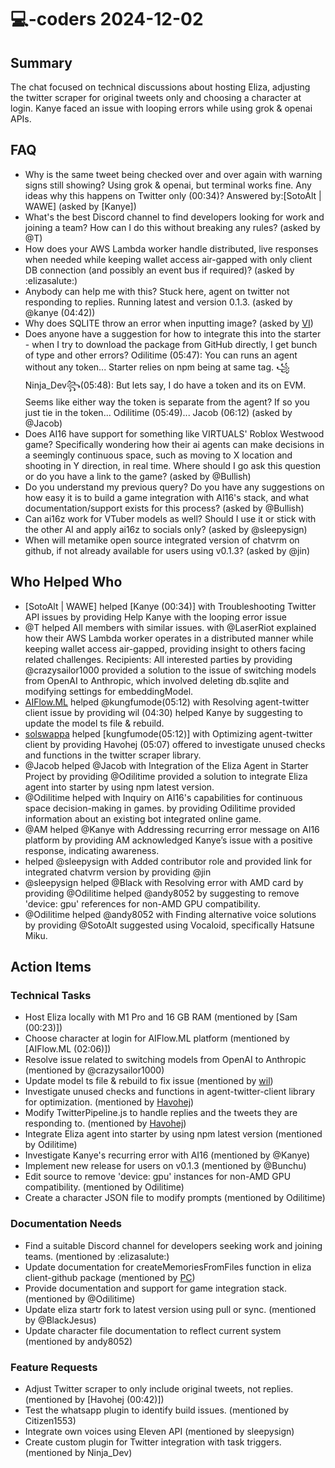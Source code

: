 # 💻-coders 2024-12-02

## Summary
The chat focused on technical discussions about hosting Eliza, adjusting the twitter scraper for original tweets only and choosing a character at login. Kanye faced an issue with looping errors while using grok & openai APIs.

## FAQ
- Why is the same tweet being checked over and over again with warning signs still showing? Using grok & openai, but terminal works fine. Any ideas why this happens on Twitter only (00:34)? Answered by:[SotoAlt | WAWE] (asked by [Kanye])
- What's the best Discord channel to find developers looking for work and joining a team? How can I do this without breaking any rules? (asked by @T)
- How does your AWS Lambda worker handle distributed, live responses when needed while keeping wallet access air-gapped with only client DB connection (and possibly an event bus if required)? (asked by :elizasalute:)
- Anybody can help me with this? Stuck here, agent on twitter not responding to replies. Running latest and version 0.1.3. (asked by @kanye (04:42))
- Why does SQLITE throw an error when inputting image? (asked by [VI](05:22))
- Does anyone have a suggestion for how to integrate this into the starter - when I try to download the package from GitHub directly, I get bunch of type and other errors?
Odilitime (05:47): You can runs an agent without any token... Starter relies on npm being at same tag.
꧁Ninja_Dev꧂(05:48): But lets say, I do have a token and its on EVM. Seems like either way the token is separate from the agent?
If so you just tie in the token... Odilitime (05:49)... Jacob (06:12) (asked by @Jacob)
- Does AI16 have support for something like VIRTUALS' Roblox Westwood game? Specifically wondering how their ai agents can make decisions in a seemingly continuous space, such as moving to X location and shooting in Y direction, in real time. Where should I go ask this question or do you have a link to the game? (asked by @Bullish)
- Do you understand my previous query? Do you have any suggestions on how easy it is to build a game integration with AI16's stack, and what documentation/support exists for this process? (asked by @Bullish)
- Can ai16z work for VTuber models as well? Should I use it or stick with the other AI and apply ai16z to socials only? (asked by @sleepysign)
- When will metamike open source integrated version of chatvrm on github, if not already available for users using v0.1.3? (asked by @jin)

## Who Helped Who
- [SotoAlt | WAWE] helped [Kanye (00:34)] with Troubleshooting Twitter API issues by providing Help Kanye with the looping error issue
- @T helped All members with similar issues. with @LaserRiot explained how their AWS Lambda worker operates in a distributed manner while keeping wallet access air-gapped, providing insight to others facing related challenges. Recipients: All interested parties by providing @crazysailor1000 provided a solution to the issue of switching models from OpenAI to Anthropic, which involved deleting db.sqlite and modifying settings for embeddingModel.
- [AIFlow.ML](04:39) helped @kungfumode(05:12) with Resolving agent-twitter client issue by providing wil (04:30) helped Kanye by suggesting to update the model ts file & rebuild.
- [solswappa](04:39) helped [kungfumode(05:12)] with Optimizing agent-twitter client by providing Havohej (05:07) offered to investigate unused checks and functions in the twitter scraper library.
- @Jacob helped @Jacob with Integration of the Eliza Agent in Starter Project by providing @Odilitime provided a solution to integrate Eliza agent into starter by using npm latest version.
- @Odilitime helped  with Inquiry on AI16's capabilities for continuous space decision-making in games. by providing Odilitime provided information about an existing bot integrated online game.
- @AM helped @Kanye with Addressing recurring error message on AI16 platform by providing AM acknowledged Kanye’s issue with a positive response, indicating awareness.
-  helped @sleepysign with Added contributor role and provided link for integrated chatvrm version by providing @jin
- @sleepysign helped @Black with Resolving error with AMD card by providing @Odilitime helped @andy8052 by suggesting to remove 'device: gpu' references for non-AMD GPU compatibility.
- @Odilitime helped @andy8052 with Finding alternative voice solutions by providing @SotoAlt suggested using Vocaloid, specifically Hatsune Miku.

## Action Items

### Technical Tasks
- Host Eliza locally with M1 Pro and 16 GB RAM (mentioned by [Sam (00:23)])
- Choose character at login for AIFlow.ML platform (mentioned by [AIFlow.ML (02:06)])
- Resolve issue related to switching models from OpenAI to Anthropic (mentioned by @crazysailor1000)
- Update model ts file & rebuild to fix issue (mentioned by [wil](04:30))
- Investigate unused checks and functions in agent-twitter-client library for optimization. (mentioned by [Havohej](05:02))
- Modify TwitterPipeline.js to handle replies and the tweets they are responding to. (mentioned by [Havohej](05:39))
- Integrate Eliza agent into starter by using npm latest version (mentioned by Odilitime)
- Investigate Kanye's recurring error with AI16 (mentioned by @Kanye)
- Implement new release for users on v0.1.3 (mentioned by @Bunchu)
- Edit source to remove 'device: gpu' instances for non-AMD GPU compatibility. (mentioned by Odilitime)
- Create a character JSON file to modify prompts (mentioned by Odilitime)

### Documentation Needs
- Find a suitable Discord channel for developers seeking work and joining teams. (mentioned by :elizasalute:)
- Update documentation for createMemoriesFromFiles function in eliza client-github package (mentioned by [PC](05:26))
- Provide documentation and support for game integration stack. (mentioned by @Odilitime)
- Update eliza startr fork to latest version using pull or sync. (mentioned by @BlackJesus)
- Update character file documentation to reflect current system (mentioned by andy8052)

### Feature Requests
- Adjust Twitter scraper to only include original tweets, not replies. (mentioned by [Havohej (00:42)])
- Test the whatsapp plugin to identify build issues. (mentioned by Citizen1553)
- Integrate own voices using Eleven API (mentioned by sleepysign)
- Create custom plugin for Twitter integration with task triggers. (mentioned by Ninja_Dev)